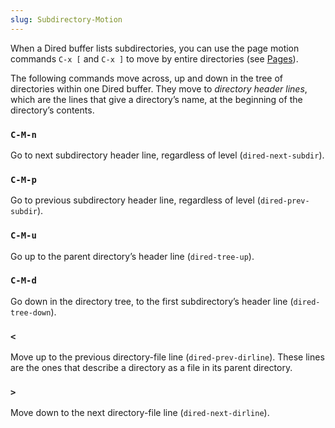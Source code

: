 ```yaml
---
slug: Subdirectory-Motion
---
```


When a Dired buffer lists subdirectories, you can use the page motion commands `C-x [` and `C-x ]` to move by entire directories (see [Pages](/docs/emacs/Pages)).

The following commands move across, up and down in the tree of directories within one Dired buffer. They move to *directory header lines*, which are the lines that give a directory’s name, at the beginning of the directory’s contents.

### `C-M-n`

Go to next subdirectory header line, regardless of level (`dired-next-subdir`).

### `C-M-p`

Go to previous subdirectory header line, regardless of level (`dired-prev-subdir`).

### `C-M-u`

Go up to the parent directory’s header line (`dired-tree-up`).

### `C-M-d`

Go down in the directory tree, to the first subdirectory’s header line (`dired-tree-down`).

### `<`

Move up to the previous directory-file line (`dired-prev-dirline`). These lines are the ones that describe a directory as a file in its parent directory.

### `>`

Move down to the next directory-file line (`dired-next-dirline`).
